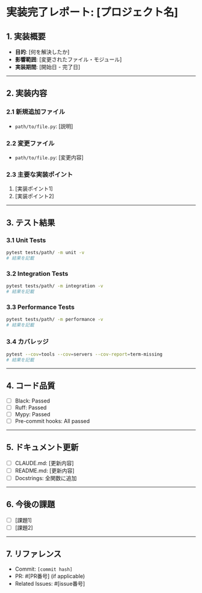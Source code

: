 # 実装完了レポート: [プロジェクト名]

## 1. 実装概要

- **目的**: [何を解決したか]
- **影響範囲**: [変更されたファイル・モジュール]
- **実装期間**: [開始日 - 完了日]

---

## 2. 実装内容

### 2.1 新規追加ファイル
- `path/to/file.py`: [説明]

### 2.2 変更ファイル
- `path/to/file.py`: [変更内容]

### 2.3 主要な実装ポイント
1. [実装ポイント1]
2. [実装ポイント2]

---

## 3. テスト結果

### 3.1 Unit Tests
```bash
pytest tests/path/ -m unit -v
# 結果を記載
```

### 3.2 Integration Tests
```bash
pytest tests/path/ -m integration -v
# 結果を記載
```

### 3.3 Performance Tests
```bash
pytest tests/path/ -m performance -v
# 結果を記載
```

### 3.4 カバレッジ
```bash
pytest --cov=tools --cov=servers --cov-report=term-missing
# 結果を記載
```

---

## 4. コード品質

- [ ] Black: Passed
- [ ] Ruff: Passed
- [ ] Mypy: Passed
- [ ] Pre-commit hooks: All passed

---

## 5. ドキュメント更新

- [ ] CLAUDE.md: [更新内容]
- [ ] README.md: [更新内容]
- [ ] Docstrings: 全関数に追加

---

## 6. 今後の課題

- [ ] [課題1]
- [ ] [課題2]

---

## 7. リファレンス

- Commit: `[commit hash]`
- PR: #[PR番号] (if applicable)
- Related Issues: #[issue番号]
